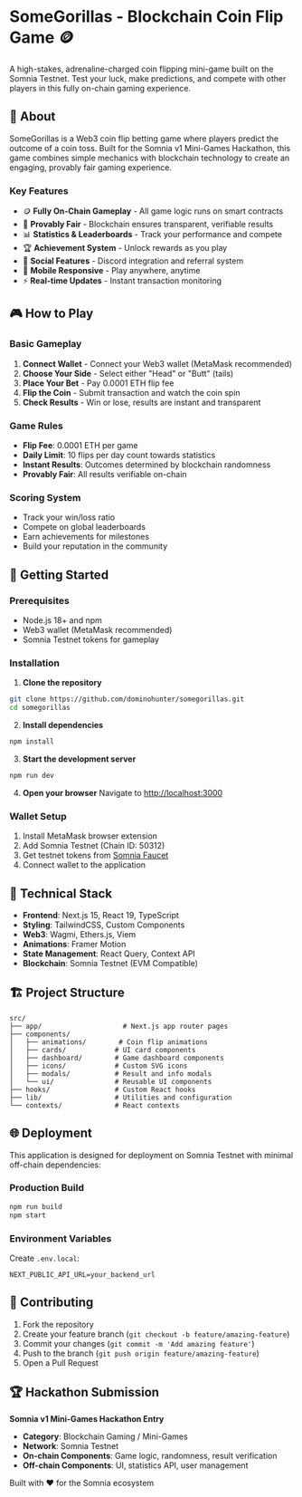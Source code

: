 # SomeGorillas - Blockchain Coin Flip Game 🪙

A high-stakes, adrenaline-charged coin flipping mini-game built on the Somnia Testnet. Test your luck, make predictions, and compete with other players in this fully on-chain gaming experience.

## 🎯 About

SomeGorillas is a Web3 coin flip betting game where players predict the outcome of a coin toss. Built for the Somnia v1 Mini-Games Hackathon, this game combines simple mechanics with blockchain technology to create an engaging, provably fair gaming experience.

### Key Features
- 🪙 **Fully On-Chain Gameplay** - All game logic runs on smart contracts
- 🎲 **Provably Fair** - Blockchain ensures transparent, verifiable results
- 📊 **Statistics & Leaderboards** - Track your performance and compete
- 🏆 **Achievement System** - Unlock rewards as you play
- 👥 **Social Features** - Discord integration and referral system
- 📱 **Mobile Responsive** - Play anywhere, anytime
- ⚡ **Real-time Updates** - Instant transaction monitoring

## 🎮 How to Play

### Basic Gameplay
1. **Connect Wallet** - Connect your Web3 wallet (MetaMask recommended)
2. **Choose Your Side** - Select either "Head" or "Butt" (tails)
3. **Place Your Bet** - Pay 0.0001 ETH flip fee
4. **Flip the Coin** - Submit transaction and watch the coin spin
5. **Check Results** - Win or lose, results are instant and transparent

### Game Rules
- **Flip Fee**: 0.0001 ETH per game
- **Daily Limit**: 10 flips per day count towards statistics
- **Instant Results**: Outcomes determined by blockchain randomness
- **Provably Fair**: All results verifiable on-chain

### Scoring System
- Track your win/loss ratio
- Compete on global leaderboards
- Earn achievements for milestones
- Build your reputation in the community

## 🚀 Getting Started

### Prerequisites
- Node.js 18+ and npm
- Web3 wallet (MetaMask recommended)
- Somnia Testnet tokens for gameplay

### Installation

1. **Clone the repository**
```bash
git clone https://github.com/dominohunter/somegorillas.git
cd somegorillas
```

2. **Install dependencies**
```bash
npm install
```

3. **Start the development server**
```bash
npm run dev
```

4. **Open your browser**
Navigate to [http://localhost:3000](http://localhost:3000)

### Wallet Setup
1. Install MetaMask browser extension
2. Add Somnia Testnet (Chain ID: 50312)
3. Get testnet tokens from [Somnia Faucet](https://faucet.somnia.network)
4. Connect wallet to the application

## 🔧 Technical Stack

- **Frontend**: Next.js 15, React 19, TypeScript
- **Styling**: TailwindCSS, Custom Components
- **Web3**: Wagmi, Ethers.js, Viem
- **Animations**: Framer Motion
- **State Management**: React Query, Context API
- **Blockchain**: Somnia Testnet (EVM Compatible)

## 🏗️ Project Structure

```
src/
├── app/                    # Next.js app router pages
├── components/
│   ├── animations/        # Coin flip animations
│   ├── cards/            # UI card components
│   ├── dashboard/        # Game dashboard components
│   ├── icons/            # Custom SVG icons
│   ├── modals/           # Result and info modals
│   └── ui/               # Reusable UI components
├── hooks/                # Custom React hooks
├── lib/                  # Utilities and configuration
└── contexts/             # React contexts
```

## 🌐 Deployment

This application is designed for deployment on Somnia Testnet with minimal off-chain dependencies:

### Production Build
```bash
npm run build
npm start
```

### Environment Variables
Create `.env.local`:
```
NEXT_PUBLIC_API_URL=your_backend_url
```



## 🤝 Contributing

1. Fork the repository
2. Create your feature branch (`git checkout -b feature/amazing-feature`)
3. Commit your changes (`git commit -m 'Add amazing feature'`)
4. Push to the branch (`git push origin feature/amazing-feature`)
5. Open a Pull Request


## 🏆 Hackathon Submission

**Somnia v1 Mini-Games Hackathon Entry**
- **Category**: Blockchain Gaming / Mini-Games
- **Network**: Somnia Testnet
- **On-chain Components**: Game logic, randomness, result verification
- **Off-chain Components**: UI, statistics API, user management

Built with ❤️ for the Somnia ecosystem
